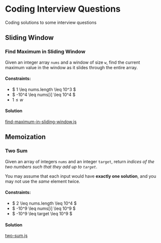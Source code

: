 # Coding Interview Questions
Coding solutions to some interview questions

## Sliding Window

### Find Maximum in Sliding Window
Given an integer array `nums` and a window of size `w`, find the current maximum value in the window as it slides through the entire array.

#### Constraints:
- $ 1 \leq nums.length \leq 10^3 $
- $ -10^4 \leq nums[i] \leq 10^4 $
- $1 \leq w$

#### Solution
[find-maximum-in-sliding-window.js](./sliding-window/find-maximum-in-sliding-window.js)

## Memoization

### Two Sum
Given an array of integers `nums` and an integer `target`, return *indices of the two numbers such that they add up to `target`*.

You may assume that each input would have **exactly one solution**, and you may not use the *same* element twice.

#### Constraints:
- $ 2 \leq nums.length \leq 10^4 $
- $ -10^9 \leq nums[i] \leq 10^9 $
- $ -10^9 \leq target \leq 10^9 $

#### Solution
[two-sum.js](./momoization/two-sum.js)
